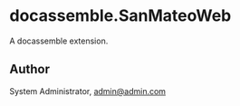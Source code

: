 # docassemble.SanMateoWeb

A docassemble extension.

## Author

System Administrator, admin@admin.com

